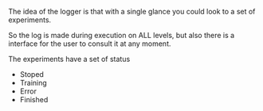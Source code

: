 The idea of the logger is that with a single
glance you could look to a set of experiments.

So the log is made during execution on ALL levels,
but also there is a interface for the user to
consult it at any moment.


The experiments have a set of status

* Stoped
* Training
* Error
* Finished
